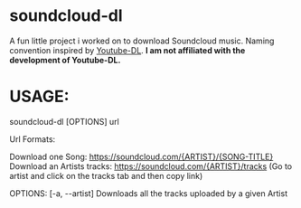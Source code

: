 # soundcloud-dl
A fun little project i worked on to download Soundcloud music. 
Naming convention inspired by [Youtube-DL](https://github.com/rg3/youtube-dl).
**I am not affiliated with the development of Youtube-DL.**

# USAGE:

soundcloud-dl [OPTIONS] url

Url Formats: 

Download one Song: https://soundcloud.com/{ARTIST}/{SONG-TITLE}
Download an Artists tracks: https://soundcloud.com/{ARTIST}/tracks (Go to artist and click on the tracks tab and then copy link)

OPTIONS:
  [-a, --artist]
    Downloads all the tracks uploaded by a given Artist



